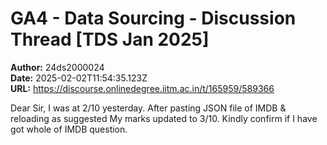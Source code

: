 # GA4 - Data Sourcing - Discussion Thread [TDS Jan 2025]

**Author:** 24ds2000024  
**Date:** 2025-02-02T11:54:35.123Z  
**URL:** https://discourse.onlinedegree.iitm.ac.in/t/165959/589366

Dear Sir,
I was at 2/10 yesterday. After pasting JSON file of IMDB & reloading as suggested My marks updated to 3/10. Kindly confirm if I have got whole of IMDB question.
